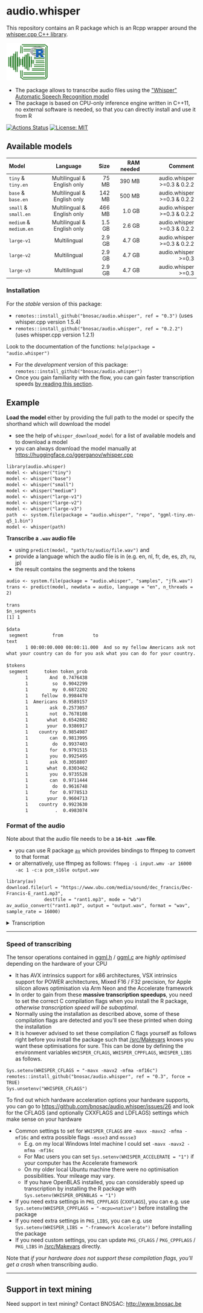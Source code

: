 # audio.whisper

This repository contains an R package which is an Rcpp wrapper around the [whisper.cpp C++ library](https://github.com/ggerganov/whisper.cpp).

![](tools/logo-audio-whisper-x100.png)

- The package allows to transcribe audio files using the ["Whisper" Automatic Speech Recognition model](https://github.com/openai/whisper)
- The package is based on CPU-only inference engine written in C++11, no external software is needed, so that you can directly install and use it from R

[![Actions Status](https://github.com/bnosac/audio.whisper/workflows/R-CMD-check/badge.svg)](https://github.com/bnosac/audio.whisper/actions)
[![License: MIT](https://img.shields.io/badge/license-MIT-blue.svg)](https://opensource.org/licenses/MIT)

## Available models

| Model                  | Language                    |  Size  | RAM needed | Comment                      |
|:-----------------------|:---------------------------:|-------:|-----------:|-----------------------------:|
| `tiny` & `tiny.en`     | Multilingual & English only | 75 MB  | 390 MB     | audio.whisper >=0.3 & 0.2.2  |
| `base` & `base.en`     | Multilingual & English only | 142 MB | 500 MB     | audio.whisper >=0.3 & 0.2.2  |
| `small` & `small.en`   | Multilingual & English only | 466 MB | 1.0 GB     | audio.whisper >=0.3 & 0.2.2  |
| `medium` & `medium.en` | Multilingual & English only | 1.5 GB | 2.6 GB     | audio.whisper >=0.3 & 0.2.2  |
| `large-v1`             | Multilingual                | 2.9 GB | 4.7 GB     | audio.whisper >=0.3 & 0.2.2  |
| `large-v2`             | Multilingual                | 2.9 GB | 4.7 GB     | audio.whisper >=0.3          |
| `large-v3`             | Multilingual                | 2.9 GB | 4.7 GB     | audio.whisper >=0.3          |

### Installation

For the *stable* version of this package: 

- `remotes::install_github("bnosac/audio.whisper", ref = "0.3")` (uses whisper.cpp version 1.5.4)
- `remotes::install_github("bnosac/audio.whisper", ref = "0.2.2")` (uses whisper.cpp version 1.2.1)

Look to the documentation of the functions: `help(package = "audio.whisper")`

- For the *development* version of this package: `remotes::install_github("bnosac/audio.whisper")`
- Once you gain familiarity with the flow, you can gain faster transcription speeds [by reading this section](#speed-of-transcribing).

## Example

**Load the model** either by providing the full path to the model or specify the shorthand which will download the model
  - see the help of `whisper_download_model` for a list of available models and to download a model
  - you can always download the model manually at https://huggingface.co/ggerganov/whisper.cpp

```{r}
library(audio.whisper)
model <- whisper("tiny")
model <- whisper("base")
model <- whisper("small")
model <- whisper("medium")
model <- whisper("large-v1")
model <- whisper("large-v2")
model <- whisper("large-v3")
path  <- system.file(package = "audio.whisper", "repo", "ggml-tiny.en-q5_1.bin")
model <- whisper(path)
```

**Transcribe a `.wav` audio file** 
  - using `predict(model, "path/to/audio/file.wav")` and 
  - provide a language which the audio file is in (e.g. en, nl, fr, de, es, zh, ru, jp)
  - the result contains the segments and the tokens

```{r}
audio <- system.file(package = "audio.whisper", "samples", "jfk.wav")
trans <- predict(model, newdata = audio, language = "en", n_threads = 2)

trans
$n_segments
[1] 1

$data
 segment         from           to                                                                                                       text
       1 00:00:00.000 00:00:11.000  And so my fellow Americans ask not what your country can do for you ask what you can do for your country.

$tokens
 segment      token token_prob
       1        And  0.7476438
       1         so  0.9042299
       1         my  0.6872202
       1     fellow  0.9984470
       1  Americans  0.9589157
       1        ask  0.2573057
       1        not  0.7678108
       1       what  0.6542882
       1       your  0.9386917
       1    country  0.9854987
       1        can  0.9813995
       1         do  0.9937403
       1        for  0.9791515
       1        you  0.9925495
       1        ask  0.3058807
       1       what  0.8303462
       1        you  0.9735528
       1        can  0.9711444
       1         do  0.9616748
       1        for  0.9778513
       1       your  0.9604713
       1    country  0.9923630
       1          .  0.4983074
```

### Format of the audio

Note about that the audio file needs to be a **`16-bit .wav` file**. 

  - you can use R package [`av`](https://cran.r-project.org/package=av) which provides bindings to ffmpeg to convert to that format 
  - or alternatively, use ffmpeg as follows: `ffmpeg -i input.wmv -ar 16000 -ac 1 -c:a pcm_s16le output.wav`

```{r}
library(av)
download.file(url = "https://www.ubu.com/media/sound/dec_francis/Dec-Francis-E_rant1.mp3", 
              destfile = "rant1.mp3", mode = "wb")
av_audio_convert("rant1.mp3", output = "output.wav", format = "wav", sample_rate = 16000)
```

<details>
  <summary>Transcription</summary>
  
  ```{r}
  trans <- predict(model, newdata = "output.wav", language = "en", 
                   duration = 30 * 1000, offset = 7 * 1000, 
                   token_timestamps = TRUE)
  trans
$n_segments
[1] 11

$data
 segment         from           to                                                             text
       1 00:00:07.000 00:00:09.000                                             Look at the picture.
       2 00:00:09.000 00:00:11.000                                                   See the skull.
       3 00:00:11.000 00:00:13.000                                        The part of bone removed.
       4 00:00:13.000 00:00:16.000                     The master race Frankenstein radio controls.
       5 00:00:16.000 00:00:18.000                           The brain thoughts broadcasting radio.
       6 00:00:18.000 00:00:21.000        The eyesight television. The Frankenstein earphone radio.
       7 00:00:21.000 00:00:25.000  The threshold brain wash radio. The latest new skull reforming.
       8 00:00:25.000 00:00:28.000                            To contain all Frankenstein controls.
       9 00:00:28.000 00:00:31.000                     Even in thin skulls of white pedigree males.
      10 00:00:31.000 00:00:34.000                                   Visible Frankenstein controls.
      11 00:00:34.000 00:00:37.000            The synthetic nerve radio, directional and an alloop.

$tokens
 segment         token token_prob   token_from     token_to
       1          Look  0.4281234 00:00:07.290 00:00:07.420
       1            at  0.9485379 00:00:07.420 00:00:07.620
       1           the  0.9758387 00:00:07.620 00:00:07.940
       1       picture  0.9734664 00:00:08.150 00:00:08.580
       1             .  0.9688568 00:00:08.680 00:00:08.910
       2           See  0.9847929 00:00:09.000 00:00:09.420
       2           the  0.7588121 00:00:09.420 00:00:09.840
       2         skull  0.9989663 00:00:09.840 00:00:10.310
       2             .  0.9548351 00:00:10.550 00:00:11.000
       3           The  0.9914295 00:00:11.000 00:00:11.170
       3          part  0.9789217 00:00:11.560 00:00:11.600
       3            of  0.9958754 00:00:11.600 00:00:11.770
       3          bone  0.9759618 00:00:11.770 00:00:12.030
       3       removed  0.9956936 00:00:12.190 00:00:12.710
       3             .  0.9965582 00:00:12.710 00:00:12.940
       4           The  0.9923794 00:00:13.000 00:00:13.210
       4        master  0.9875370 00:00:13.350 00:00:13.640
       4          race  0.9803119 00:00:13.640 00:00:13.930
       4       Franken  0.9982004 00:00:13.930 00:00:14.440
       4         stein  0.9998384 00:00:14.440 00:00:14.800
       4         radio  0.9780943 00:00:14.800 00:00:15.160
       4      controls  0.9893969 00:00:15.160 00:00:15.700
       4             .  0.9796444 00:00:15.750 00:00:16.000
       5           The  0.9870584 00:00:16.000 00:00:16.140
       5         brain  0.9964160 00:00:16.330 00:00:16.430
       5      thoughts  0.9657190 00:00:16.490 00:00:16.870
       5  broadcasting  0.9860524 00:00:16.870 00:00:17.530
       5         radio  0.9439469 00:00:17.530 00:00:17.800
       5             .  0.9973570 00:00:17.800 00:00:17.960
       6           The  0.9774312 00:00:18.000 00:00:18.210
       6      eyesight  0.9293824 00:00:18.250 00:00:18.910
       6    television  0.9896797 00:00:18.910 00:00:19.690
       6             .  0.9961249 00:00:19.810 00:00:20.000
       6           The  0.5245560 00:00:20.000 00:00:20.090
       6       Franken  0.9829712 00:00:20.090 00:00:20.300
       6         stein  0.9999006 00:00:20.320 00:00:20.470
       6           ear  0.9958365 00:00:20.470 00:00:20.560
       6         phone  0.9876402 00:00:20.560 00:00:20.720
       6         radio  0.9854031 00:00:20.720 00:00:20.860
       6             .  0.9930948 00:00:20.950 00:00:21.000
       7           The  0.9887797 00:00:21.000 00:00:21.200
       7     threshold  0.9979410 00:00:21.200 00:00:21.750
       7         brain  0.9938735 00:00:21.880 00:00:22.160
       7          wash  0.9781434 00:00:22.160 00:00:22.430
       7         radio  0.9931799 00:00:22.430 00:00:22.770
       7             .  0.9941305 00:00:22.770 00:00:23.000
       7           The  0.5658014 00:00:23.000 00:00:23.230
       7        latest  0.9985833 00:00:23.230 00:00:23.690
       7           new  0.9956740 00:00:23.690 00:00:23.920
       7         skull  0.9990881 00:00:23.920 00:00:24.300
       7        reform  0.9664753 00:00:24.300 00:00:24.760
       7           ing  0.9966548 00:00:24.760 00:00:24.870
       7             .  0.9644036 00:00:25.000 00:00:25.000
       8            To  0.9600158 00:00:25.010 00:00:25.170
       8       contain  0.9938834 00:00:25.170 00:00:25.770
       8           all  0.9625537 00:00:25.770 00:00:26.020
       8       Franken  0.9710320 00:00:26.020 00:00:26.620
       8         stein  0.9998924 00:00:26.620 00:00:27.040
       8      controls  0.9955972 00:00:27.040 00:00:27.720
       8             .  0.9759502 00:00:27.720 00:00:28.000
       9          Even  0.9824280 00:00:28.000 00:00:28.300
       9            in  0.9928908 00:00:28.300 00:00:28.450
       9          thin  0.9970337 00:00:28.450 00:00:28.750
       9         skull  0.9954430 00:00:28.750 00:00:29.120
       9             s  0.9987136 00:00:29.120 00:00:29.180
       9            of  0.9772032 00:00:29.280 00:00:29.350
       9         white  0.9897125 00:00:29.350 00:00:29.720
       9           ped  0.9980962 00:00:29.810 00:00:29.960
       9            ig  0.9971448 00:00:29.960 00:00:30.100
       9           ree  0.9996273 00:00:30.100 00:00:30.320
       9         males  0.9934869 00:00:30.390 00:00:30.700
       9             .  0.9789821 00:00:30.780 00:00:30.990
      10           Vis  0.8950536 00:00:31.050 00:00:31.250
      10          ible  0.9988410 00:00:31.290 00:00:31.690
      10       Franken  0.9976653 00:00:31.690 00:00:32.360
      10         stein  0.9999056 00:00:32.430 00:00:32.880
      10      controls  0.9977503 00:00:32.880 00:00:33.670
      10             .  0.9917345 00:00:33.680 00:00:34.000
      11           The  0.9685771 00:00:34.000 00:00:34.180
      11     synthetic  0.9910653 00:00:34.180 00:00:34.730
      11         nerve  0.9979016 00:00:34.730 00:00:35.030
      11         radio  0.9594643 00:00:35.030 00:00:35.330
      11             ,  0.8811045 00:00:35.330 00:00:35.450
      11   directional  0.9930993 00:00:35.450 00:00:36.120
      11           and  0.8905478 00:00:36.120 00:00:36.300
      11            an  0.9520693 00:00:36.300 00:00:36.420
      11           all  0.7639735 00:00:36.420 00:00:36.600
      11           oop  0.9988559 00:00:36.600 00:00:36.730
      11             .  0.9924630 00:00:36.830 00:00:37.000
  ```
</details>


-----

### Speed of transcribing

The tensor operations contained in [ggml.h](src/whisper_cpp/ggml.h) / [ggml.c](src/whisper_cpp/ggml.c) are *highly optimised* depending on the hardware of your CPU

  - It has AVX intrinsics support for x86 architectures, VSX intrinsics support for POWER architectures, Mixed F16 / F32 precision, for Apple silicon allows optimisation via Arm Neon and the Accelerate framework
  - In order to gain from these **massive transcription speedups**, you need to set the correct C compilation flags when you install the R package, *otherwise transcription speed will be suboptimal*. 
  - Normally using the installation as described above, some of these compilation flags are detected and you'll see these printed when doing the installation   
  - It is however advised to set these compilation C flags yourself as follows right before you install the package such that [/src/Makevars](/src/Makevars) knows you want these optimisations for sure. This can be done by defining the environment variables `WHISPER_CFLAGS`, `WHISPER_CPPFLAGS`, `WHISPER_LIBS` as follows.

```
Sys.setenv(WHISPER_CFLAGS = "-mavx -mavx2 -mfma -mf16c")
remotes::install_github("bnosac/audio.whisper", ref = "0.3", force = TRUE)
Sys.unsetenv("WHISPER_CFLAGS")
```

To find out which hardware acceleration options your hardware supports, you can go to https://github.com/bnosac/audio.whisper/issues/26 and look for the CFLAGS (and optionally CXXFLAGS and LDFLAGS) settings which make sense on your hardware 

  - Common settings to set for `WHISPER_CFLAGS` are `-mavx -mavx2 -mfma -mf16c` and extra possible flags `-msse3` and `mssse3` 
      - E.g. on my local Windows Intel machine I could set `-mavx -mavx2 -mfma -mf16c`
      - For Mac users you can set `Sys.setenv(WHISPER_ACCELERATE = "1")` if your computer has the Accelerate framework
      - On my older local Ubuntu machine there were no optimisation possibilities. Your mileage may vary.
      - If you have OpenBLAS installed, you can considerably speed up transcription by installing the R package with `Sys.setenv(WHISPER_OPENBLAS = "1")`
  - If you need extra settings in `PKG_CPPFLAGS` (`CXXFLAGS`), you can e.g. use `Sys.setenv(WHISPER_CPPFLAGS = "-mcpu=native")` before installing the package
  - If you need extra settings in `PKG_LIBS`, you can e.g. use `Sys.setenv(WHISPER_LIBS = "-framework Accelerate")` before installing the package
  - If you need custom settings, you can update `PKG_CFLAGS` / `PKG_CPPFLAGS` / `PKG_LIBS` in [/src/Makevars](/src/Makevars) directly.

Note that *if your hardware does not support these compilation flags, you'll get a crash* when transcribing audio.


-----

## Support in text mining

Need support in text mining?
Contact BNOSAC: http://www.bnosac.be

